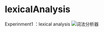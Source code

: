 # lexicalAnalysis
Experinment1 ：lexical analysis
![词法分析器](https://user-images.githubusercontent.com/54801900/210123458-04bedb36-e36a-4a84-ad11-b0ff72bba3e7.png)
